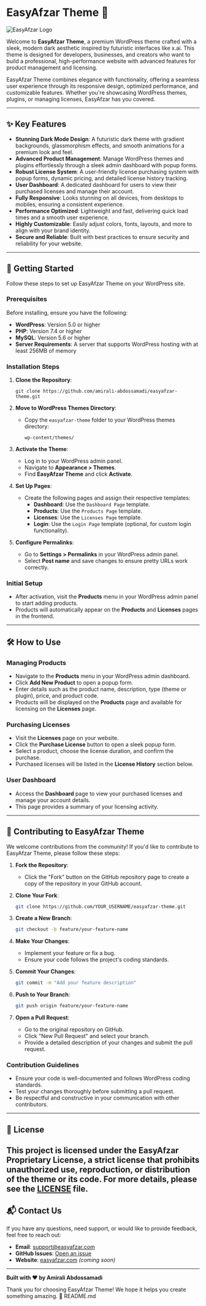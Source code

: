 # EasyAfzar Theme 🌟

![EasyAfzar Logo](https://via.placeholder.com/150/1C2526/E74C3C?text=EASYAFZAR)

Welcome to **EasyAfzar Theme**, a premium WordPress theme crafted with a sleek, modern dark aesthetic inspired by futuristic interfaces like x.ai. This theme is designed for developers, businesses, and creators who want to build a professional, high-performance website with advanced features for product management and licensing.

EasyAfzar Theme combines elegance with functionality, offering a seamless user experience through its responsive design, optimized performance, and customizable features. Whether you're showcasing WordPress themes, plugins, or managing licenses, EasyAfzar has you covered.

---

## ✨ Key Features

- **Stunning Dark Mode Design**: A futuristic dark theme with gradient backgrounds, glassmorphism effects, and smooth animations for a premium look and feel.
- **Advanced Product Management**: Manage WordPress themes and plugins effortlessly through a sleek admin dashboard with popup forms.
- **Robust License System**: A user-friendly license purchasing system with popup forms, dynamic pricing, and detailed license history tracking.
- **User Dashboard**: A dedicated dashboard for users to view their purchased licenses and manage their account.
- **Fully Responsive**: Looks stunning on all devices, from desktops to mobiles, ensuring a consistent experience.
- **Performance Optimized**: Lightweight and fast, delivering quick load times and a smooth user experience.
- **Highly Customizable**: Easily adjust colors, fonts, layouts, and more to align with your brand identity.
- **Secure and Reliable**: Built with best practices to ensure security and reliability for your website.

---

## 🚀 Getting Started

Follow these steps to set up EasyAfzar Theme on your WordPress site.

### Prerequisites

Before installing, ensure you have the following:
- **WordPress**: Version 5.0 or higher
- **PHP**: Version 7.4 or higher
- **MySQL**: Version 5.6 or higher
- **Server Requirements**: A server that supports WordPress hosting with at least 256MB of memory

### Installation Steps

1. **Clone the Repository**:
   ```
   git clone https://github.com/amirali-abdossamadi/easyafzar-theme.git
   ```

2. **Move to WordPress Themes Directory**:
   - Copy the `easyafzar-theme` folder to your WordPress themes directory:
     ```
     wp-content/themes/
     ```

3. **Activate the Theme**:
   - Log in to your WordPress admin panel.
   - Navigate to **Appearance > Themes**.
   - Find **EasyAfzar Theme** and click **Activate**.

4. **Set Up Pages**:
   - Create the following pages and assign their respective templates:
     - **Dashboard**: Use the `Dashboard Page` template.
     - **Products**: Use the `Products Page` template.
     - **Licenses**: Use the `Licenses Page` template.
     - **Login**: Use the `Login Page` template (optional, for custom login functionality).

5. **Configure Permalinks**:
   - Go to **Settings > Permalinks** in your WordPress admin panel.
   - Select **Post name** and save changes to ensure pretty URLs work correctly.

### Initial Setup
- After activation, visit the **Products** menu in your WordPress admin panel to start adding products.
- Products will automatically appear on the **Products** and **Licenses** pages in the frontend.

---

## 🛠️ How to Use

### Managing Products
- Navigate to the **Products** menu in your WordPress admin dashboard.
- Click **Add New Product** to open a popup form.
- Enter details such as the product name, description, type (theme or plugin), price, and product code.
- Products will be displayed on the **Products** page and available for licensing on the **Licenses** page.

### Purchasing Licenses
- Visit the **Licenses** page on your website.
- Click the **Purchase License** button to open a sleek popup form.
- Select a product, choose the license duration, and confirm the purchase.
- Purchased licenses will be listed in the **License History** section below.

### User Dashboard
- Access the **Dashboard** page to view your purchased licenses and manage your account details.
- This page provides a summary of your licensing activity.

---

## 🤝 Contributing to EasyAfzar Theme

We welcome contributions from the community! If you'd like to contribute to EasyAfzar Theme, please follow these steps:

1. **Fork the Repository**:
   - Click the "Fork" button on the GitHub repository page to create a copy of the repository in your GitHub account.

2. **Clone Your Fork**:
   ```bash
   git clone https://github.com/YOUR_USERNAME/easyafzar-theme.git
   ```

3. **Create a New Branch**:
   ```bash
   git checkout -b feature/your-feature-name
   ```

4. **Make Your Changes**:
   - Implement your feature or fix a bug.
   - Ensure your code follows the project's coding standards.

5. **Commit Your Changes**:
   ```bash
   git commit -m "Add your feature description"
   ```

6. **Push to Your Branch**:
   ```bash
   git push origin feature/your-feature-name
   ```

7. **Open a Pull Request**:
   - Go to the original repository on GitHub.
   - Click "New Pull Request" and select your branch.
   - Provide a detailed description of your changes and submit the pull request.

### Contribution Guidelines
- Ensure your code is well-documented and follows WordPress coding standards.
- Test your changes thoroughly before submitting a pull request.
- Be respectful and constructive in your communication with other contributors.

---

## 📜 License

This project is licensed under the **EasyAfzar Proprietary License**, a strict license that prohibits unauthorized use, reproduction, or distribution of the theme or its code. For more details, please see the [LICENSE](LICENSE) file.
---
## 📬 Contact Us

If you have any questions, need support, or would like to provide feedback, feel free to reach out:

- **Email**: support@easyafzar.com
- **GitHub Issues**: [Open an issue](https://github.com/amirali-abdossamadi/easyafzar-theme/issues)
- **Website**: [easyafzar.com](https://easyafzar.com) *(coming soon)*
---

**Built with ❤️ by Amirali Abdossamadi**

Thank you for choosing EasyAfzar Theme! We hope it helps you create something amazing. 🚀
README.md